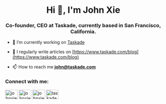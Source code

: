 <h1 align="center">Hi 👋, I'm John Xie</h1>
<h3 align="center">Co-founder, CEO at Taskade, currently based in San Francisco, California.</h3>

- 🔭 I’m currently working on [Taskade](https://github.com/taskade)

- 📝 I regularly write articles on [https://www.taskade.com/blog](https://www.taskade.com/blog)

- 📫 How to reach me **john@taskade.com**

<h3 align="left">Connect with me:</h3>
<p align="left">
<a href="https://dev.to/johnxie" target="blank"><img align="center" src="https://raw.githubusercontent.com/rahuldkjain/github-profile-readme-generator/master/src/images/icons/Social/devto.svg" alt="johnxie" height="30" width="40" /></a>
<a href="https://twitter.com/johnxie" target="blank"><img align="center" src="https://raw.githubusercontent.com/rahuldkjain/github-profile-readme-generator/master/src/images/icons/Social/twitter.svg" alt="johnxie" height="30" width="40" /></a>
<a href="https://linkedin.com/in/johnxie" target="blank"><img align="center" src="https://raw.githubusercontent.com/rahuldkjain/github-profile-readme-generator/master/src/images/icons/Social/linked-in-alt.svg" alt="johnxie" height="30" width="40" /></a>
<a href="https://www.youtube.com/c/taskade" target="blank"><img align="center" src="https://raw.githubusercontent.com/rahuldkjain/github-profile-readme-generator/master/src/images/icons/Social/youtube.svg" alt="taskade" height="30" width="40" /></a>
</p>

